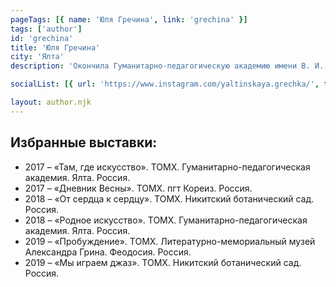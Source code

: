 ```yaml
---
pageTags: [{ name: 'Юля Гречина', link: 'grechina' }]
tags: ['author']
id: 'grechina'
title: 'Юля Гречина'
city: 'Ялта'
description: 'Окончила Гуманитарно-педагогическую академию имени В. И. Вернадского в Ялте по специальности графический дизайн. В 2017 вступила в состав Творческого объединения молодых художников (ТОМХ) при ВТОО "Союз художников России".'

socialList: [{ url: 'https://www.instagram.com/yaltinskaya.grechka/', text: 'Инстаграмм' }]

layout: author.njk
---
```


## Избранные выставки:

- 2017 – «Там, где искусство». ТОМХ. Гуманитарно-педагогическая академия. Ялта. Россия.
- 2017 – «Дневник Весны». ТОМХ. пгт Кореиз. Россия.
- 2018 – «От сердца к сердцу». ТОМХ. Никитский ботанический сад. Россия.
- 2018 – «Родное искусство». ТОМХ. Гуманитарно-педагогическая академия. Ялта. Россия.
- 2019 – «Пробуждение». ТОМХ. Литературно-мемориальный музей Александра Грина. Феодосия. Россия.
- 2019 – «Мы играем джаз». ТОМХ. Никитский ботанический сад. Россия.


